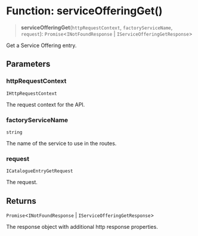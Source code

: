 # Function: serviceOfferingGet()

> **serviceOfferingGet**(`httpRequestContext`, `factoryServiceName`, `request`): `Promise`\<`INotFoundResponse` \| `IServiceOfferingGetResponse`\>

Get a Service Offering entry.

## Parameters

### httpRequestContext

`IHttpRequestContext`

The request context for the API.

### factoryServiceName

`string`

The name of the service to use in the routes.

### request

`ICatalogueEntryGetRequest`

The request.

## Returns

`Promise`\<`INotFoundResponse` \| `IServiceOfferingGetResponse`\>

The response object with additional http response properties.
